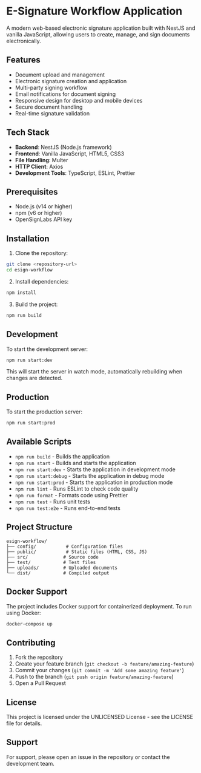 # E-Signature Workflow Application

A modern web-based electronic signature application built with NestJS and vanilla JavaScript, allowing users to create, manage, and sign documents electronically.

## Features

- Document upload and management
- Electronic signature creation and application
- Multi-party signing workflow
- Email notifications for document signing
- Responsive design for desktop and mobile devices
- Secure document handling
- Real-time signature validation

## Tech Stack

- **Backend**: NestJS (Node.js framework)
- **Frontend**: Vanilla JavaScript, HTML5, CSS3
- **File Handling**: Multer
- **HTTP Client**: Axios
- **Development Tools**: TypeScript, ESLint, Prettier

## Prerequisites

- Node.js (v14 or higher)
- npm (v6 or higher)
- OpenSignLabs API key

## Installation

1. Clone the repository:
```bash
git clone <repository-url>
cd esign-workflow
```

2. Install dependencies:
```bash
npm install
```

3. Build the project:
```bash
npm run build
```

## Development

To start the development server:

```bash
npm run start:dev
```

This will start the server in watch mode, automatically rebuilding when changes are detected.

## Production

To start the production server:

```bash
npm run start:prod
```

## Available Scripts

- `npm run build` - Builds the application
- `npm run start` - Builds and starts the application
- `npm run start:dev` - Starts the application in development mode
- `npm run start:debug` - Starts the application in debug mode
- `npm run start:prod` - Starts the application in production mode
- `npm run lint` - Runs ESLint to check code quality
- `npm run format` - Formats code using Prettier
- `npm run test` - Runs unit tests
- `npm run test:e2e` - Runs end-to-end tests

## Project Structure

```
esign-workflow/
├── config/           # Configuration files
├── public/           # Static files (HTML, CSS, JS)
├── src/             # Source code
├── test/            # Test files
├── uploads/         # Uploaded documents
└── dist/            # Compiled output
```

## Docker Support

The project includes Docker support for containerized deployment. To run using Docker:

```bash
docker-compose up
```

## Contributing

1. Fork the repository
2. Create your feature branch (`git checkout -b feature/amazing-feature`)
3. Commit your changes (`git commit -m 'Add some amazing feature'`)
4. Push to the branch (`git push origin feature/amazing-feature`)
5. Open a Pull Request

## License

This project is licensed under the UNLICENSED License - see the LICENSE file for details.

## Support

For support, please open an issue in the repository or contact the development team.